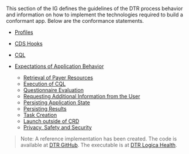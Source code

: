 This section of the IG defines the guidelines of the DTR process behavior and information on how to implement the technologies required to build a conformant app. Below are the conformance statements.

* [Profiles](specification__profiles.html)

* [CDS Hooks](specification__cds_hooks.html)

* [CQL](specification__cql.html)

* [Expectations of Application Behavior](specification__behaviors.html)
  * [Retrieval of Payer Resources](specification__behaviors__retrieval_of_payer_resources.html)
  * [Execution of CQL](specification__behaviors__execution_of_CQL.html)
  * [Questionnaire Evaluation](specification__behaviors__questionnaire_evaluation.html)
  * [Requesting Additional Information from the User](specification__behaviors__requesting_additional_information_from_the_user.html)
  * [Persisting Application State](specification__behaviors__persisting_application_state.html)
  * [Persisting Results](specification__behaviors__persisting_results.html)
  * [Task Creation](specification__behaviors__task_creation.html)
  * [Launch outside of CRD](specification__behaviors__launch_outside_of_CRD.html)
  * [Privacy, Safety and Security](specification__behaviors__privacy_safety_and_security.html)

>Note: A reference implementation has been created. The code is available at [DTR GitHub](https://github.com/HL7-DaVinci/dtr). The executable is at [DTR Logica Health](https://davinci-dtr.logicahealth.org/smart/launch.html).

 